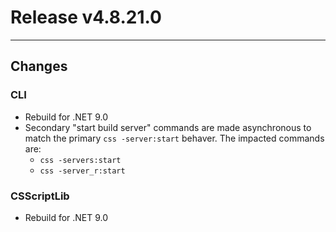 # Release v4.8.21.0

---

## Changes

### CLI
- Rebuild for .NET 9.0
- Secondary "start build server" commands are made asynchronous to match the primary `css -server:start` behaver. The impacted commands are:
  - `css -servers:start`
  - `css -server_r:start`

### CSScriptLib
- Rebuild for .NET 9.0
